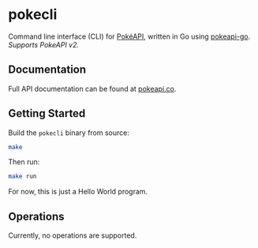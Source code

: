 # pokecli

Command line interface (CLI) for [PokéAPI](https://pokeapi.co), written in Go using [pokeapi-go](https://github.com/mtslzr/pokeapi-go). *Supports PokeAPI v2.*

## Documentation

Full API documentation can be found at [pokeapi.co](https://pokeapi.co/docs/v2.html).

## Getting Started

Build the `pokecli` binary from source:
```bash
make
```
Then run:
```bash
make run
```
For now, this is just a Hello World program.

## Operations

Currently, no operations are supported.
